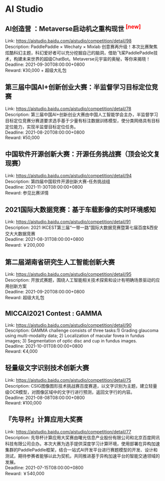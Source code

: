 # AI Studio



## AI创造营 ：Metaverse启动机之重构现世 <sup style="color:red">[new]<sup>  

Link: https://aistudio.baidu.com/aistudio/competition/detail/98  
Description: PaddlePaddle × Wechaty × Mixlab 创意赛再升级！本次比赛聚焦炫酷科幻主题，科幻爱好者可以充分挖掘自己的脑洞，借助飞桨PaddlePaddle技术，构建未来世界的超级ChatBot。Metaverse元宇宙的奥秘，等你来揭晓！  
Deadline: 2021-09-30T08:00:00+0800  
Reward: ¥30,000 + 超级大礼包  


## 第三届中国AI+创新创业大赛：半监督学习目标定位竞赛

Link: https://aistudio.baidu.com/aistudio/competition/detail/78  
Description: 第三届中国AI+创新创业大赛由中国人工智能学会主办，半监督学习目标定位竞赛分赛道要求选手基于少量有标注数据训练模型，使分类网络具有目标定位能力，实现半监督目标定位任务。  
Deadline: 2021-08-20T08:00:00+0800  
Reward: ¥50,000  


## 中国软件开源创新大赛：开源任务挑战赛（顶会论文复现赛）

Link: https://aistudio.baidu.com/aistudio/competition/detail/94  
Description: 第四届中国软件开源创新大赛-任务挑战组  
Deadline: 2021-11-30T08:00:00+0800  
Reward: 参见比赛详情  


## 2021国际大数据竞赛：基于车载影像的实时环境感知

Link: https://aistudio.baidu.com/aistudio/competition/detail/91  
Description: 2021 IKCEST第三届“一带一路”国际大数据竞赛暨第七届百度&西安交大大数据竞赛  
Deadline: 2021-08-31T08:00:00+0800  
Reward: ￥200,000  


## 第二届湖南省研究生人工智能创新大赛

Link: https://aistudio.baidu.com/aistudio/competition/detail/95  
Description: 开放式赛题，围绕人工智能相关技术探索和设计有明确场景驱动的应用创新方案  
Deadline: 2021-09-20T08:00:00+0800  
Reward: 超级大礼包  


## MICCAI2021 Contest : GAMMA

Link: https://aistudio.baidu.com/aistudio/competition/detail/90  
Description: GAMMA challenge consists of three tasks:1) Grading glaucoma using multi-modality data; 2) Localization of macular fovea in fundus images; 3) Segmentation of optic disc and cup in fundus images.  
Deadline: 2021-10-01T08:00:00+0800  
Reward: €4,000  


## 轻量级文字识别技术创新大赛

Link: https://aistudio.baidu.com/aistudio/competition/detail/75  
Description: CSIG图像图形技术挑战赛百度赛道，以文字识别为主题，建立轻量级OCR模型，对图像区域中的文字行进行预测，返回文字行的内容。  
Deadline: 2021-08-08T08:00:00+0800  
Reward: ¥100,000  


## 『先导杯』计算应用大奖赛

Link: https://aistudio.baidu.com/aistudio/competition/detail/77  
Description: 先导杯计算应用大奖赛由曙光信息产业股份有限公司和北京百度网讯科技有限公司合办。本次大赛为选手提供深度学习计算环境，使用部署在异构加速集群的PaddlePaddle框架，结合一站式AI开发平台进行赛题模型的开发、设计和测试，期待参赛者能够以此为契机，共同推进基于异构加速平台的智能交通领域的发展。  
Deadline: 2021-07-15T08:00:00+0800  
Reward: ￥540,000  

